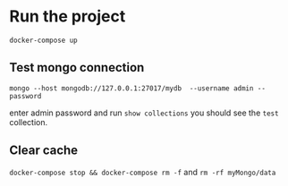 # Run the project

``docker-compose up``

## Test mongo connection

``mongo --host mongodb://127.0.0.1:27017/mydb  --username admin --password``

enter admin password and run ``show collections`` you should see the `test` collection.

## Clear cache

``docker-compose stop && docker-compose rm -f`` and `rm -rf myMongo/data`

